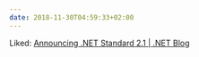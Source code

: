 ```yaml
---
date: 2018-11-30T04:59:33+02:00
---
```


Liked: [Announcing .NET Standard 2.1 | .NET Blog](https://blogs.msdn.microsoft.com/dotnet/2018/11/05/announcing-net-standard-2-1/)
